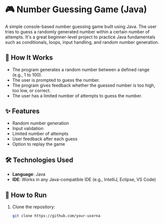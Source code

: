# 🎮 Number Guessing Game (Java)

A simple console-based number guessing game built using Java. The user tries to guess a randomly generated number within a certain number of attempts. It's a great beginner-level project to practice Java fundamentals such as conditionals, loops, input handling, and random number generation.

## 🧠 How It Works

- The program generates a random number between a defined range (e.g., 1 to 100).
- The user is prompted to guess the number.
- The program gives feedback whether the guessed number is too high, too low, or correct.
- The user has a limited number of attempts to guess the number.

## ✨ Features

- Random number generation
- Input validation
- Limited number of attempts
- User feedback after each guess
- Option to replay the game

## 🛠️ Technologies Used

- **Language**: Java
- **IDE**: Works in any Java-compatible IDE (e.g., IntelliJ, Eclipse, VS Code)

## 🚀 How to Run

1. Clone the repository:
   ```bash
   git clone https://github.com/your-userna
